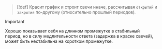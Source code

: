 
> [!def] 
> Красит график и строит свечи иначе, рассчитывая `открытий` и `закрытия` по-другому (относительно прошлый периодов).

> [!important] 
> Хорошо показывает себя на длинном промежутке в стабильный период, но в силу медлительности ответа (задержка в краске свечей), может быть нестабильна на коротком промежутке.



